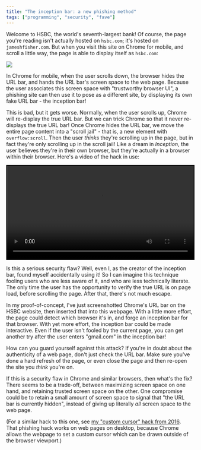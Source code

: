 ```yaml
---
title: "The inception bar: a new phishing method"
tags: ["programming", "security", "fave"]
---
```



Welcome to HSBC, the world's seventh-largest bank!
Of course, the page you're reading isn't actually hosted on `hsbc.com`;
it's hosted on `jameshfisher.com`.
But when you visit this site on Chrome for mobile,
and scroll a little way,
the page is able to display itself as `hsbc.com`:

<img src="{% link assets/2019-04-27/proof.png %}"/>

In Chrome for mobile,
when the user scrolls down, 
the browser hides the URL bar,
and hands the URL bar's screen space to the web page.
Because the user associates this screen space with "trustworthy browser UI",
a phishing site can then use it to pose as a different site,
by displaying its own fake URL bar -
the inception bar!

This is bad, but it gets worse.
Normally, when the user scrolls up,
Chrome will re-display the true URL bar.
But we can trick Chrome so that it never re-displays the true URL bar!
Once Chrome hides the URL bar,
we move the entire page content into a "scroll jail" -
that is, a new element with `overflow:scroll`.
Then the user _thinks_ they're scrolling up in the page,
but in fact they're only scrolling up in the scroll jail!
Like a dream in _Inception_,
the user believes they're in their own browser,
but they're actually in a browser within their browser.
Here's a video of the hack in use:

<video width="100%" controls autoplay loop style="margin: 0 auto; border: 2px solid black;">
  <source src="{% link assets/2019-04-27/demo.webm %}" type="video/webm">
  Your browser does not support the video tag.
</video>

Is this a serious security flaw?
Well, even I, as the creator of the inception bar,
found myself accidentally using it!
So I can imagine this technique fooling users 
who are less aware of it,
and who are less technically literate.
The only time the user has the opportunity to verify the true URL
is on page load, 
before scrolling the page.
After that, there's not much escape.

In my proof-of-concept,
I've just screenshotted Chrome's URL bar on the HSBC website,
then inserted that into this webpage.
With a little more effort,
the page could detect which browser it's in,
and forge an inception bar for that browser.
With yet more effort,
the inception bar could be made interactive.
Even if the user isn't fooled by the current page,
you can get another try 
after the user enters "gmail.com" in the inception bar!

How can you guard yourself against this attack?
If you're in doubt about the authenticity of a web page,
don't just check the URL bar.
Make sure you've done a hard refresh of the page,
or even close the page and then re-open the site you _think_ you're on.

If this is a security flaw in Chrome and similar browsers,
then what's the fix?
There seems to be a trade-off,
between maximizing screen space on one hand,
and retaining trusted screen space on the other.
One compromise could be to retain a small amount of screen space
to signal that "the URL bar is currently hidden",
instead of giving up literally _all_ screen space to the web page.

(For a similar hack to this one,
see [my "custom cursor" hack from 2016](https://jameshfisher.github.io/cursory-hack/).
That phishing hack works on web pages on desktop,
because Chrome allows the webpage to set a custom cursor 
which can be drawn outside of the browser viewport.)

<div id="fakeurlbar" style="display: none; position: fixed; top: 0px; left: 0; height: 74.77037037037037px; width: 100vw; background-image: url('{% link assets/2019-04-27/bar_background.png %}'); background-size: 19px 74.77037037037037px;">
  <img src="{% link assets/2019-04-27/bar_left.png %}" style="float: left; width: 211.72222222222223px;"/>
  <img src="{% link assets/2019-04-27/bar_right.png %}" style="float: right;  width: 124.74444444444444px;"/>
</div>

<script>
  let scrollJailEl = null;
  const initialHeight = window.innerHeight;
  const fakeUrlBarEl = document.getElementById("fakeurlbar");
  document.body.appendChild(fakeUrlBarEl);
  window.onresize = function() {
    if (window.innerHeight > initialHeight && !scrollJailEl) {
      // Chrome has given up its URL bar! 
      // Create the scroll jail and the fake URL bar!

      const jailScrollTo = window.scrollY;

      fakeUrlBarEl.style.display = "block";

      document.body.style.margin = "0";

      scrollJailEl = document.createElement("div");
      scrollJailEl.style.position = "fixed";
      scrollJailEl.style.overflowX = "scroll";
      scrollJailEl.style.overflowY = "scroll";
      scrollJailEl.style.width = window.innerWidth + "px";
      scrollJailEl.style.height = window.innerHeight + "px";
      scrollJailEl.style.top = "56px";
      scrollJailEl.style.padding = "0 1em";

      // move everything into the scroll jail
      while (document.body.children.length > 0) {
        const child = document.body.children[0];
        scrollJailEl.appendChild(child);
      }

      document.body.appendChild(scrollJailEl);
      document.body.appendChild(fakeUrlBarEl);

      scrollJailEl.scrollTop = jailScrollTo + 56;
    }
  };
</script>